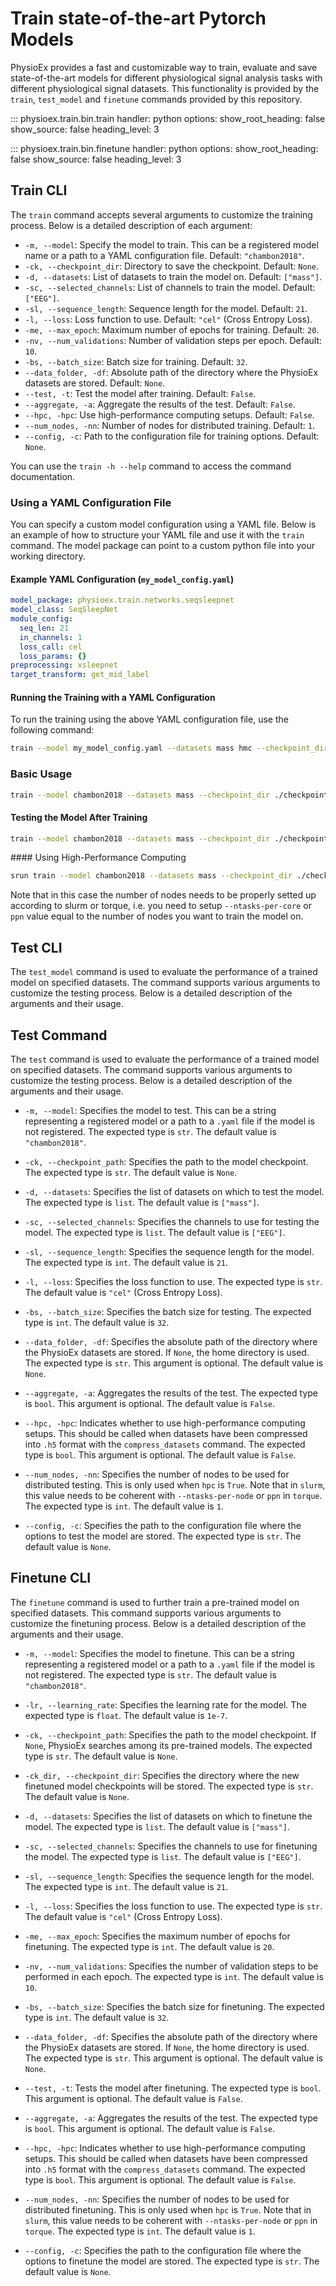 # Train state-of-the-art Pytorch Models

PhysioEx provides a fast and customizable way to train, evaluate and save state-of-the-art models for different physiological signal analysis tasks with different physiological signal datasets. This functionality is provided by the `train`, `test_model` and `finetune` commands provided by this repository.

::: physioex.train.bin.train
    handler: python
    options:
      show_root_heading: false
      show_source: false
      heading_level: 3

::: physioex.train.bin.finetune
    handler: python
    options:
      show_root_heading: false
      show_source: false
      heading_level: 3

## Train CLI

The `train` command accepts several arguments to customize the training process. Below is a detailed description of each argument:

- `-m, --model`: Specify the model to train. This can be a registered model name or a path to a YAML configuration file. Default: `"chambon2018"`.
- `-ck, --checkpoint_dir`: Directory to save the checkpoint. Default: `None`.
- `-d, --datasets`: List of datasets to train the model on. Default: `["mass"]`.
- `-sc, --selected_channels`: List of channels to train the model. Default: `["EEG"]`.
- `-sl, --sequence_length`: Sequence length for the model. Default: `21`.
- `-l, --loss`: Loss function to use. Default: `"cel"` (Cross Entropy Loss).
- `-me, --max_epoch`: Maximum number of epochs for training. Default: `20`.
- `-nv, --num_validations`: Number of validation steps per epoch. Default: `10`.
- `-bs, --batch_size`: Batch size for training. Default: `32`.
- `--data_folder, -df`: Absolute path of the directory where the PhysioEx datasets are stored. Default: `None`.
- `--test, -t`: Test the model after training. Default: `False`.
- `--aggregate, -a`: Aggregate the results of the test. Default: `False`.
- `--hpc, -hpc`: Use high-performance computing setups. Default: `False`.
- `--num_nodes, -nn`: Number of nodes for distributed training. Default: `1`.
- `--config, -c`: Path to the configuration file for training options. Default: `None`.

You can use the `train -h --help` command to access the command documentation.

### Using a YAML Configuration File

You can specify a custom model configuration using a YAML file. Below is an example of how to structure your YAML file and use it with the `train` command. The model package can point to a custom python file into your working directory.

#### Example YAML Configuration (`my_model_config.yaml`)

```yaml
model_package: physioex.train.networks.seqsleepnet
model_class: SeqSleepNet
module_config:
  seq_len: 21
  in_channels: 1
  loss_call: cel
  loss_params: {}
preprocessing: xsleepnet
target_transform: get_mid_label
```

#### Running the Training with a YAML Configuration

To run the training using the above YAML configuration file, use the following command:

```bash
train --model my_model_config.yaml --datasets mass hmc --checkpoint_dir ./checkpoints --max_epoch 20 --batch_size 32
```

### Basic Usage

```bash
train --model chambon2018 --datasets mass --checkpoint_dir ./checkpoints --max_epoch 20 --batch_size 32
```
#### Testing the Model After Training

```bash
train --model chambon2018 --datasets mass --checkpoint_dir ./checkpoints --max_epoch 20 --batch_size 32 --test
```

#### Using High-Performance Computing

```bash
srun train --model chambon2018 --datasets mass --checkpoint_dir ./checkpoints --max_epoch 20 --batch_size 32 --hpc --num_nodes 4
```

Note that in this case the number of nodes needs to be properly setted up according to slurm or torque, i.e. you need to setup `--ntasks-per-core` or `ppn` value equal to the number of nodes you want to train the model on.  

## Test CLI

The `test_model` command is used to evaluate the performance of a trained model on specified datasets. The command supports various arguments to customize the testing process. Below is a detailed description of the arguments and their usage.

## Test Command

The `test` command is used to evaluate the performance of a trained model on specified datasets. The command supports various arguments to customize the testing process. Below is a detailed description of the arguments and their usage.

- `-m, --model`: Specifies the model to test. This can be a string representing a registered model or a path to a `.yaml` file if the model is not registered. The expected type is `str`. The default value is `"chambon2018"`.

- `-ck, --checkpoint_path`: Specifies the path to the model checkpoint. The expected type is `str`. The default value is `None`.

- `-d, --datasets`: Specifies the list of datasets on which to test the model. The expected type is `list`. The default value is `["mass"]`.

- `-sc, --selected_channels`: Specifies the channels to use for testing the model. The expected type is `list`. The default value is `["EEG"]`.

- `-sl, --sequence_length`: Specifies the sequence length for the model. The expected type is `int`. The default value is `21`.

- `-l, --loss`: Specifies the loss function to use. The expected type is `str`. The default value is `"cel"` (Cross Entropy Loss).

- `-bs, --batch_size`: Specifies the batch size for testing. The expected type is `int`. The default value is `32`.

- `--data_folder, -df`: Specifies the absolute path of the directory where the PhysioEx datasets are stored. If `None`, the home directory is used. The expected type is `str`. This argument is optional. The default value is `None`.

- `--aggregate, -a`: Aggregates the results of the test. The expected type is `bool`. This argument is optional. The default value is `False`.

- `--hpc, -hpc`: Indicates whether to use high-performance computing setups. This should be called when datasets have been compressed into `.h5` format with the `compress_datasets` command. The expected type is `bool`. This argument is optional. The default value is `False`.

- `--num_nodes, -nn`: Specifies the number of nodes to be used for distributed testing. This is only used when `hpc` is `True`. Note that in `slurm`, this value needs to be coherent with `--ntasks-per-node` or `ppn` in `torque`. The expected type is `int`. The default value is `1`.

- `--config, -c`: Specifies the path to the configuration file where the options to test the model are stored. The expected type is `str`. The default value is `None`.

## Finetune CLI


The `finetune` command is used to further train a pre-trained model on specified datasets. This command supports various arguments to customize the finetuning process. Below is a detailed description of the arguments and their usage.

- `-m, --model`: Specifies the model to finetune. This can be a string representing a registered model or a path to a `.yaml` file if the model is not registered. The expected type is `str`. The default value is `"chambon2018"`.

- `-lr, --learning_rate`: Specifies the learning rate for the model. The expected type is `float`. The default value is `1e-7`.

- `-ck, --checkpoint_path`: Specifies the path to the model checkpoint. If `None`, PhysioEx searches among its pre-trained models. The expected type is `str`. The default value is `None`.

- `-ck_dir, --checkpoint_dir`: Specifies the directory where the new finetuned model checkpoints will be stored. The expected type is `str`. The default value is `None`.

- `-d, --datasets`: Specifies the list of datasets on which to finetune the model. The expected type is `list`. The default value is `["mass"]`.

- `-sc, --selected_channels`: Specifies the channels to use for finetuning the model. The expected type is `list`. The default value is `["EEG"]`.

- `-sl, --sequence_length`: Specifies the sequence length for the model. The expected type is `int`. The default value is `21`.

- `-l, --loss`: Specifies the loss function to use. The expected type is `str`. The default value is `"cel"` (Cross Entropy Loss).

- `-me, --max_epoch`: Specifies the maximum number of epochs for finetuning. The expected type is `int`. The default value is `20`.

- `-nv, --num_validations`: Specifies the number of validation steps to be performed in each epoch. The expected type is `int`. The default value is `10`.

- `-bs, --batch_size`: Specifies the batch size for finetuning. The expected type is `int`. The default value is `32`.

- `--data_folder, -df`: Specifies the absolute path of the directory where the PhysioEx datasets are stored. If `None`, the home directory is used. The expected type is `str`. This argument is optional. The default value is `None`.

- `--test, -t`: Tests the model after finetuning. The expected type is `bool`. This argument is optional. The default value is `False`.

- `--aggregate, -a`: Aggregates the results of the test. The expected type is `bool`. This argument is optional. The default value is `False`.

- `--hpc, -hpc`: Indicates whether to use high-performance computing setups. This should be called when datasets have been compressed into `.h5` format with the `compress_datasets` command. The expected type is `bool`. This argument is optional. The default value is `False`.

- `--num_nodes, -nn`: Specifies the number of nodes to be used for distributed finetuning. This is only used when `hpc` is `True`. Note that in `slurm`, this value needs to be coherent with `--ntasks-per-node` or `ppn` in `torque`. The expected type is `int`. The default value is `1`.

- `--config, -c`: Specifies the path to the configuration file where the options to finetune the model are stored. The expected type is `str`. The default value is `None`.

